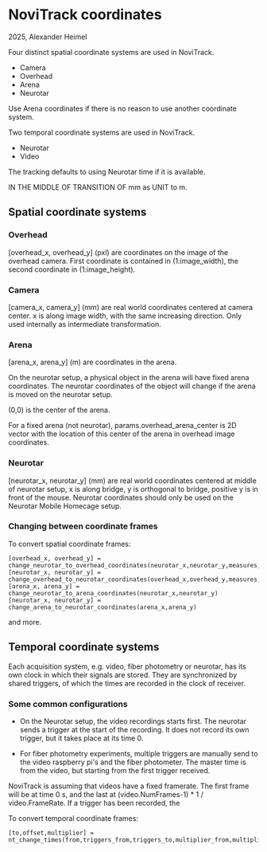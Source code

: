 # NoviTrack coordinates

2025, Alexander Heimel

Four distinct spatial coordinate systems are used in NoviTrack.

- Camera
- Overhead
- Arena
- Neurotar

Use Arena coordinates if there is no reason to use another coordinate system.

Two temporal coordinate systems are used in NoviTrack.

- Neurotar
- Video

The tracking defaults to using Neurotar time if it is available.

IN THE MIDDLE OF TRANSITION OF mm as UNIT to m.

## Spatial coordinate systems 

### Overhead 

[overhead_x, overhead_y] (pxl) are coordinates on the image of the overhead camera. 
First coordinate is contained in (1:image_width), the second coordinate in (1:image_height).

### Camera 

[camera_x, camera_y] (mm) are real world coordinates centered at camera
center. x is along image width, with the same increasing direction.
Only used internally as intermediate transformation.

### Arena 

[arena_x, arena_y] (m) are coordinates in the arena. 

On the neurotar setup, a physical object in the arena will have fixed arena coordinates. 
The neurotar coordinates of the object will change if the arena is moved on the neurotar setup. 

(0,0) is the center of the arena. 

For a fixed arena (not neurotar), params.overhead_arena_center is 2D vector with the location of 
this center of the arena in overhead image coordinates.

### Neurotar 

[neurotar_x, neurotar_y] (mm) are real world coordinates centered at
middle of neurotar setup, x is along bridge, y is orthogonal to
bridge, positive y is in front of the mouse. Neurotar coordinates should 
only be used on the Neurotar Mobile Homecage setup.

### Changing between coordinate frames 

To convert spatial coordinate frames:

```
[overhead_x, overhead_y] = change_neurotar_to_overhead_coordinates(neurotar_x,neurotar_y,measures,params)
[neurotar_x, neurotar_y] = change_overhead_to_neurotar_coordinates(overhead_x,overhead_y,measures,params);
[arena_x, arena_y] = change_neurotar_to_arena_coordinates(neurotar_x,neurotar_y)
[neurotar_x, neurotar_y] = change_arena_to_neurotar_coordinates(arena_x,arena_y)
```

and more. 

## Temporal coordinate systems

Each acquisition system, e.g. video, fiber photometry or neurotar, has its own clock in which their signals are 
stored. They are synchronized by shared triggers, of which the times are recorded in the clock of receiver.

### Some common configurations

- On the Neurotar setup, the video recordings starts first. The neurotar sends a trigger at the start of the recording. It does not record its own trigger, but it takes place at its time 0.

- For fiber photometry experiments, multiple triggers are manually send to the video raspberry pi's and the fiber photometer. The master time is from the video, but starting from the first trigger received.


NoviTrack is assuming that videos have a fixed framerate. The first frame will be at time 0 s, and the last at (video.NumFrames-1) * 1 / video.FrameRate. If a trigger has been recorded, the 


To convert temporal coordinate frames:
```
[to,offset,multiplier] = nt_change_times(from,triggers_from,triggers_to,multiplier_from,multiplier_to)
```


